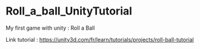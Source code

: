 # Roll_a_ball_UnityTutorial
My first game with unity : Roll a Ball

Link tutorial : https://unity3d.com/fr/learn/tutorials/projects/roll-ball-tutorial
